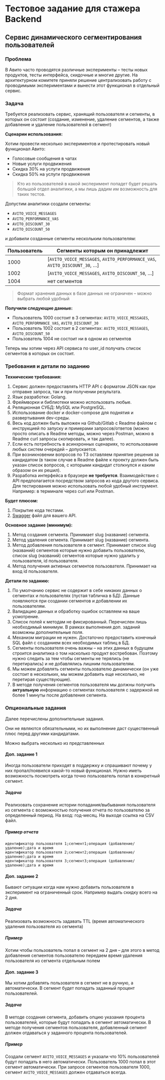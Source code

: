 # Тестовое задание для стажера Backend

## Сервис динамического сегментирования пользователей

### Проблема

В Авито часто проводятся различные эксперименты – тесты новых продуктов, тесты интерфейса, скидочные и многие другие.
На архитектурном комитете приняли решение централизовать работу с проводимыми экспериментами и вынести этот функционал в отдельный сервис.

### Задача

Требуется реализовать сервис, хранящий пользователя и сегменты, в которых он состоит (создание, изменение, удаление сегментов, а также добавление и удаление пользователей в сегмент)

**Сценарии использования:**

Хотим провести несколько экспериментов и протестировать новый функционал Авито:
* Голосовые сообщения в чатах
* Новые услуги продвижения
* Скидка 30% на услуги продвижения
* Скидка 50% на услуги продвижения

> Кто из пользователей в какой эксперимент попадет будет решать большой отдел аналитики, а мы лишь дадим им возможность для таких тестов.

Допустим аналитики создали сегменты:
* `AVITO_VOICE_MESSAGES`
* `AVITO_PERFORMANCE_VAS`
* `AVITO_DISCOUNT_30`
* `AVITO_DISCOUNT_50`

и добавили созданные сегменты нескольким пользователям:

| Пользователь | Сегменты которым он принадлежит |
| --- | --- |
| 1000 | [`AVITO_VOICE_MESSAGES`, `AVITO_PERFORMANCE_VAS`, `AVITO_DISCOUNT_30`, …] |
| 1002 | [`AVITO_VOICE_MESSAGES`, `AVITO_DISCOUNT_50`, …] |
| 1004 | нет сегментов |

> Формат хранения данных в базе данных не ограничен – можно выбрать любой удобный

**Получили следующие данные:**

* Пользователь 1000 состоит в 3 сегментах: `AVITO_VOICE_MESSAGES`, `AVITO_PERFORMANCE_VAS`, `AVITO_DISCOUNT_30`
* Пользователь 1002 состоит в 2 сегментах: `AVITO_VOICE_MESSAGES`, `AVITO_DISCOUNT_50`
* Пользователь 1004 не состоит ни в одном из сегментов

Теперь мы хотим через API сервиса по user_id получать список сегментов в которых он состоит.

### Требования и детали по заданию

**Технические требования:**

1. Сервис должен предоставлять HTTP API с форматом JSON как при отправке запроса, так и при получении результата.
1. Язык разработки: Golang.
1. Фреймворки и библиотеки можно использовать любые.
1. Реляционная СУБД: MySQL или PostgreSQL.
1. Использование docker и docker-compose для поднятия и развертывания dev-среды.
1. Весь код должен быть выложен на Github/Gitlab с Readme файлом с инструкцией по запуску и примерами запросов/ответов (можно просто описать в Readme методы, можно через Postman, можно в Readme curl запросы скопировать, и так далее).
1. Если есть потребность в асинхронных сценариях, то использование любых систем очередей – допускается.
1. При возникновении вопросов по ТЗ оставляем принятие решения за кандидатом (в таком случае в Readme файле к проекту должен быть указан список вопросов, с которыми кандидат столкнулся и каким образом он их решил).
1. Разработка интерфейса в браузере **не требуется**. Взаимодействие с API предполагается посредством запросов из кода другого сервиса. Для тестирования можно использовать любой удобный инструмент. Например: в терминале через curl или Postman.

**Будет плюсом:**

1. Покрытие кода тестами.
1. [Swagger](https://swagger.io/solutions/api-design/) файл для вашего API.

**Основное задание (минимум):**

1. Метод создания сегмента. Принимает slug (название) сегмента.
1. Метод удаления сегмента. Принимает slug (название) сегмента.
1. Метод добавления пользователя в сегмент. Принимает список slug (названий) сегментов которые нужно добавить пользователю, список slug (названий) сегментов которые нужно удалить у пользователя, id пользователя.
1. Метод получения активных сегментов пользователя. Принимает на вход id пользователя.

**Детали по заданию:**

1. По умолчанию сервис не содержит в себе никаких данных о сегментах и пользователях (пустая табличка в БД). Данные появляются при создании сегментов и добавлении их пользователям.
1. Валидацию данных и обработку ошибок оставляем на ваше усмотрение.
1. Список полей к методам не фиксированный. Перечислен лишь необходимый минимум. В рамках выполнения доп. заданий возможны дополнительные поля.
1. Механизм миграции не нужен. Достаточно предоставить конечный SQL файл с созданием всех необходимых таблиц в БД.
1. Сегменты пользователя очень важны – на этих данных в будущем строится аналитика о том насколько продукт востребован. Поэтому нужно следить за тем чтобы сегменты не терялись (не перетирались) и не добавлялись лишним пользователям.
1. Мы можем добавлять сегменты пользователю динамически (он уже состоит в нескольких, мы можем добавить еще несколько, не перетирая существующие).
1. В методе получения сегментов пользователя мы должны получить **актуальную** информацию о сегментах пользователя с задержкой не более 1 минуты после добавления сегмента.

### Опциональные задания

Далее перечислены дополнительные задания.

Они не являются обязательными, но их выполнение даст существенный плюс перед другими кандидатами.

Можно выбрать несколько из представленных

#### Доп. задание 1

Иногда пользователи приходят в поддержку и спрашивают почему у них пропал/появился какой-то новый функционал. Нужно иметь возможность посмотреть когда точно пользователь попал в конкретный сегмент.

##### Задача

Реализовать сохранение истории попадания/выбывания пользователя из сегмента с возможностью получения отчета по пользователю за определенный период. На вход: год-месяц. На выходе ссылка на CSV файл.

##### Пример отчета

```
идентификатор пользователя 1;сегмент1;операция (добавление/удаление);дата и время
идентификатор пользователя 2;сегмент2;операция (добавление/удаление);дата и время
идентификатор пользователя 3;сегмент3;операция (добавление/удаление);дата и время
```

#### Доп. задание 2

Бывают ситуации когда нам нужно добавить пользователя в эксперимент на ограниченный срок. Например выдать скидку всего на 2 дня.

##### Задача

Реализовать возможность задавать TTL (время автоматического удаления пользователя из сегмента)

##### Пример

Хотим чтобы пользователь попал в сегмент на 2 дня – для этого в метод добавления сегментов пользователю передаем время удаления пользователя из сегмента отдельным полем

#### Доп. задание 3

Мы хотим добавлять пользователя в сегмент не в ручную, а автоматически. В сегмент будет попадать заданный процент пользователей.

##### Задача

В методе создания сегмента, добавить опцию указания процента пользователей, которые будут попадать в сегмент автоматически. В методе получения сегментов пользователя, добавленный сегмент должен отдаваться у заданного процента пользователей.

##### Пример

Создали сегмент `AVITO_VOICE_MESSAGES` и указали что 10% пользователей будут попадать в него автоматически. Пользователь 1000 попал в этот сегмент автоматически. При запросе сегментов пользователя 1000, сегмент `AVITO_VOICE_MESSAGES` должен отдаваться всегда.
